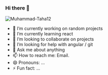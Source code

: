 ### Hi there 👋

<p align="left"> <img src="https://komarev.com/ghpvc/?username=/Muhammad-Taha12&label=Profile%20views&color=0e75b6&style=flat" alt="Muhammad-Taha12" /> </p>

- 🔭 I’m currently working on random projects
- 🌱 I’m currently learning react
- 👯 I’m looking to collaborate on projects
- 🤔 I’m looking for help with angular / git
- 💬 Ask me about anything
- 📫 How to reach me: Email.
- 😄 Pronouns: ...
- ⚡ Fun fact: ...

<!--
**Muhammad-Taha12/Muhammad-Taha12** is a ✨ _special_ ✨ repository because its `README.md` (this file) appears on your GitHub profile.

Here are some ideas to get you started:

- 🔭 I’m currently working on ...
- 🌱 I’m currently learning ...
- 👯 I’m looking to collaborate on ...
- 🤔 I’m looking for help with ...
- 💬 Ask me about ...
- 📫 How to reach me: ...
- 😄 Pronouns: ...
- ⚡ Fun fact: ...
-->

